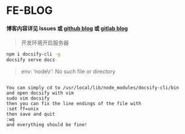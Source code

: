 # FE-BLOG

#### 博客内容详见  Issues 或 [github blog][1] 或 [gitlab blog][2]
[1]:https://wangshuxian6.github.io/blog/
[2]:https://wangshuxian6.gitlab.io/blog/

>开发环境开启服务器

```bash
npm i docsify-cli -g
docsify serve docs
```


>env: ‘node\r’: No such file or directory
```

You can simply cd to /usr/local/lib/node_modules/docsify-cli/bin
and open docsify with vim
sudo vim docsify
then you can fix the line endings of the file with
:set ff=unix
then save and quit
:wq
and everything should be fine!
```